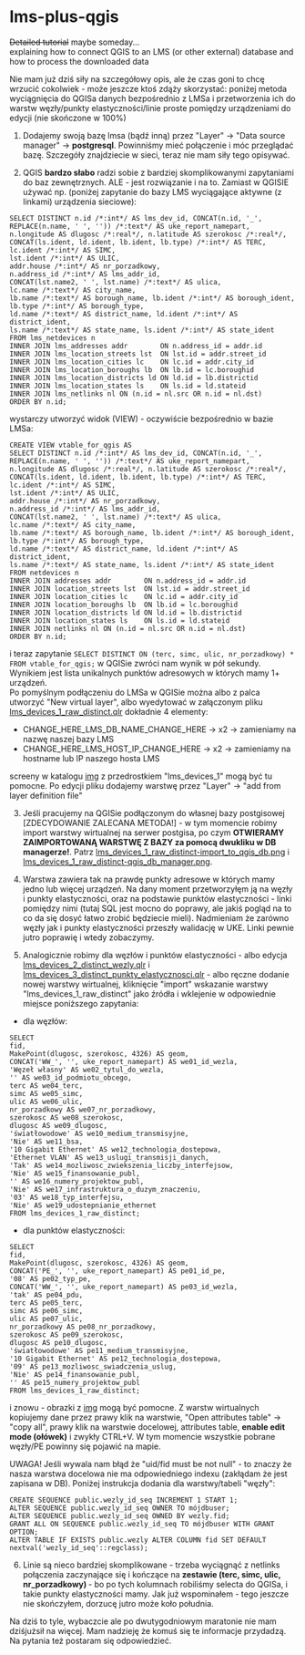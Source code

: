 # lms-plus-qgis
<s>Detailed tutorial</s> maybe someday...  
explaining how to connect QGIS to an LMS (or other external) database and how to process the downloaded data

Nie mam już dziś siły na szczegółowy opis, ale że czas goni to chcę wrzucić cokolwiek - może jeszcze ktoś zdąży skorzystać: poniżej metoda wyciągnięcia do QGISa danych bezpośrednio z LMSa i przetworzenia ich do warstw węzły/punkty elastyczności/linie proste pomiędzy urządzeniami do edycji (nie skończone w 100%)

1. Dodajemy swoją bazę lmsa (bądź inną) przez "Layer" -> "Data source manager" -> <b>postgresql</b>. Powinniśmy mieć połączenie i móc przeglądać bazę. Szczegóły znajdziecie w sieci, teraz nie mam siły tego opisywać.

2. QGIS <b>bardzo słabo</b> radzi sobie z bardziej skomplikowanymi zapytaniami do baz zewnętrznych. ALE - jest rozwiązanie i na to. Zamiast w QGISIE używać np. (poniżej zapytanie do bazy LMS wyciągające aktywne (z linkami) urządzenia sieciowe):

```
SELECT DISTINCT n.id /*:int*/ AS lms_dev_id, CONCAT(n.id, '_', REPLACE(n.name, ' ', '')) /*:text*/ AS uke_report_namepart, n.longitude AS dlugosc /*:real*/, n.latitude AS szerokosc /*:real*/,
CONCAT(ls.ident, ld.ident, lb.ident, lb.type) /*:int*/ AS TERC,
lc.ident /*:int*/ AS SIMC,
lst.ident /*:int*/ AS ULIC,
addr.house /*:int*/ AS nr_porzadkowy,
n.address_id /*:int*/ AS lms_addr_id,
CONCAT(lst.name2, ' ', lst.name) /*:text*/ AS ulica,
lc.name /*:text*/ AS city_name,
lb.name /*:text*/ AS borough_name, lb.ident /*:int*/ AS borough_ident, lb.type /*:int*/ AS borough_type,
ld.name /*:text*/ AS district_name, ld.ident /*:int*/ AS district_ident,
ls.name /*:text*/ AS state_name, ls.ident /*:int*/ AS state_ident
FROM lms_netdevices n
INNER JOIN lms_addresses addr        ON n.address_id = addr.id
INNER JOIN lms_location_streets lst  ON lst.id = addr.street_id
INNER JOIN lms_location_cities lc    ON lc.id = addr.city_id
INNER JOIN lms_location_boroughs lb  ON lb.id = lc.boroughid
INNER JOIN lms_location_districts ld ON ld.id = lb.districtid
INNER JOIN lms_location_states ls    ON ls.id = ld.stateid
INNER JOIN lms_netlinks nl ON (n.id = nl.src OR n.id = nl.dst)
ORDER BY n.id;
```
wystarczy utworzyć widok (VIEW) - oczywiście bezpośrednio w bazie LMSa:
```
CREATE VIEW vtable_for_qgis AS
SELECT DISTINCT n.id /*:int*/ AS lms_dev_id, CONCAT(n.id, '_', REPLACE(n.name, ' ', '')) /*:text*/ AS uke_report_namepart, n.longitude AS dlugosc /*:real*/, n.latitude AS szerokosc /*:real*/,
CONCAT(ls.ident, ld.ident, lb.ident, lb.type) /*:int*/ AS TERC,
lc.ident /*:int*/ AS SIMC,
lst.ident /*:int*/ AS ULIC,
addr.house /*:int*/ AS nr_porzadkowy,
n.address_id /*:int*/ AS lms_addr_id,
CONCAT(lst.name2, ' ', lst.name) /*:text*/ AS ulica,
lc.name /*:text*/ AS city_name,
lb.name /*:text*/ AS borough_name, lb.ident /*:int*/ AS borough_ident, lb.type /*:int*/ AS borough_type,
ld.name /*:text*/ AS district_name, ld.ident /*:int*/ AS district_ident,
ls.name /*:text*/ AS state_name, ls.ident /*:int*/ AS state_ident
FROM netdevices n
INNER JOIN addresses addr        ON n.address_id = addr.id
INNER JOIN location_streets lst  ON lst.id = addr.street_id
INNER JOIN location_cities lc    ON lc.id = addr.city_id
INNER JOIN location_boroughs lb  ON lb.id = lc.boroughid
INNER JOIN location_districts ld ON ld.id = lb.districtid
INNER JOIN location_states ls    ON ls.id = ld.stateid
INNER JOIN netlinks nl ON (n.id = nl.src OR n.id = nl.dst)
ORDER BY n.id;
```
  
i teraz zapytanie ```SELECT DISTINCT ON (terc, simc, ulic, nr_porzadkowy) * FROM vtable_for_qgis;``` w QGISie zwróci nam wynik w pół sekundy. Wynikiem jest lista unikalnych punktów adresowych w których mamy 1+ urządzeń.   
Po pomyślnym podłączeniu do LMSa w QGISie można albo z palca utworzyć "New virtual layer", albo wyedytować w załączonym pliku [lms_devices_1_raw_distinct.qlr](./virtual_layers/lms_devices_1_raw_distinct.qlr) dokładnie 4 elementy:
* CHANGE_HERE_LMS_DB_NAME_CHANGE_HERE -> x2 -> zamieniamy na nazwę naszej bazy LMS  
* CHANGE_HERE_LMS_HOST_IP_CHANGE_HERE -> x2 -> zamieniamy na hostname lub IP naszego hosta LMS   

screeny w katalogu [img](./img) z przedrostkiem "lms_devices_1" mogą być tu pomocne. Po edycji pliku dodajemy warstwę przez "Layer" -> "add from layer definition file"

3. Jeśli pracujemy na QGISie podłączonym do własnej bazy postgisowej [ZDECYDOWANIE ZALECANA METODA!] - w tym momencie robimy import warstwy wirtualnej na serwer postgisa, po czym <b>OTWIERAMY ZAIMPORTOWANĄ WARSTWĘ Z BAZY za pomocą dwukliku w DB managerze!</b>. Patrz [lms_devices_1_raw_distinct-import_to_qgis_db.png](./img/lms_devices_1_raw_distinct-import_to_qgis_db.png) i [lms_devices_1_raw_distinct-qgis_db_manager.png](./img/lms_devices_1_raw_distinct-qgis_db_manager.png).

4. Warstwa zawiera tak na prawdę punkty adresowe w których mamy jedno lub więcej urządzeń. Na dany moment przetworzyłęm ją na węzły i punkty elastyczności, oraz na podstawie punktów elastyczności - linki pomiędzy nimi (tutaj SQL jest mocno do poprawy, ale jakiś pogląd na to co da się dosyć łatwo zrobić będziecie mieli). Nadmieniam że zarówno węzły jak i punkty elastyczności przeszły walidację w UKE. Linki pewnie jutro poprawię i wtedy zobaczymy.

5. Analogicznie robimy dla węzłów i punktów elastyczności - albo edycja [lms_devices_2_distinct_wezly.qlr](./virtual_layers/lms_devices_2_distinct_wezly.qlr) i [lms_devices_3_distinct_punkty_elastycznosci.qlr](./virtual_layers/lms_devices_3_distinct_punkty_elastycznosci.qlr) - albo ręczne dodanie nowej warstwy wirtualnej, kliknięcie "import" wskazanie warstwy "lms_devices_1_raw_distinct" jako źródła i wklejenie w odpowiednie miejsce poniższego zapytania:  
* dla węzłów:  
```
SELECT
fid,
MakePoint(dlugosc, szerokosc, 4326) AS geom,
CONCAT('WW_', '', uke_report_namepart) AS we01_id_wezla,
'Węzeł własny' AS we02_tytul_do_wezla,
'' AS we03_id_podmiotu_obcego,
terc AS we04_terc,
simc AS we05_simc,
ulic AS we06_ulic,
nr_porzadkowy AS we07_nr_porzadkowy,
szerokosc AS we08_szerokosc,
dlugosc AS we09_dlugosc,
'światłowodowe' AS we10_medium_transmisyjne,
'Nie' AS we11_bsa,
'10 Gigabit Ethernet' AS we12_technologia_dostepowa,
'Ethernet VLAN' AS we13_uslugi_transmisji_danych,
'Tak' AS we14_mozliwosc_zwiekszenia_liczby_interfejsow,
'Nie' AS we15_finansowanie_publ,
'' AS we16_numery_projektow_publ,
'Nie' AS we17_infrastruktura_o_duzym_znaczeniu,
'03' AS we18_typ_interfejsu,
'Nie' AS we19_udostepnianie_ethernet
FROM lms_devices_1_raw_distinct;
```

* dla punktów elastyczności:  
```
SELECT
fid,
MakePoint(dlugosc, szerokosc, 4326) AS geom,
CONCAT('PE_', '', uke_report_namepart) AS pe01_id_pe,
'08' AS pe02_typ_pe,
CONCAT('WW_', '', uke_report_namepart) AS pe03_id_wezla,
'tak' AS pe04_pdu,
terc AS pe05_terc,
simc AS pe06_simc,
ulic AS pe07_ulic,
nr_porzadkowy AS pe08_nr_porzadkowy,
szerokosc AS pe09_szerokosc,
dlugosc AS pe10_dlugosc,
'światłowodowe' AS pe11_medium_transmisyjne,
'10 Gigabit Ethernet' AS pe12_technologia_dostepowa,
'09' AS pe13_mozliwosc_swiadczenia_uslug,
'Nie' AS pe14_finansowanie_publ,
'' AS pe15_numery_projektow_publ
FROM lms_devices_1_raw_distinct;
```

i znowu - obrazki z [img](./img) mogą być pomocne. Z warstw wirtualnych kopiujemy dane przez prawy klik na warstwie, "Open attributes table" -> "copy all", prawy klik na warstwie docelowej, attributes table, <b>enable edit mode (ołówek)</b> i zwykły CTRL+V. W tym momencie wszystkie pobrane węzły/PE powinny się pojawić na mapie.  

UWAGA! Jeśli wywala nam błąd że "uid/fid must be not null" - to znaczy że nasza warstwa docelowa nie ma odpowiedniego indexu (zakłądam że jest zapisana w DB). Poniżej instrukcja dodania dla warstwy/tabeli "węzły":
```
CREATE SEQUENCE public.wezly_id_seq INCREMENT 1 START 1;
ALTER SEQUENCE public.wezly_id_seq OWNER TO mójdbuser;
ALTER SEQUENCE public.wezly_id_seq OWNED BY wezly.fid;
GRANT ALL ON SEQUENCE public.wezly_id_seq TO mójdbuser WITH GRANT OPTION;
ALTER TABLE IF EXISTS public.wezly ALTER COLUMN fid SET DEFAULT nextval('wezly_id_seq'::regclass);
```


6. Linie są nieco bardziej skomplikowane - trzeba wyciągnąć z netlinks połączenia zaczynające się i kończące na <b>zestawie (terc, simc, ulic, nr_porzadkowy) </b> - bo po tych kolumnach robiliśmy selecta do QGISa, i takie punkty elastyczności mamy. Jak już wspominałem - tego jeszcze nie skończyłem, dorzucę jutro może koło południa.  

Na dziś to tyle, wybaczcie ale po dwutygodniowym maratonie nie mam dziśjużsił na więcej. Mam nadzieję że komuś się te informacje przydadzą. Na pytania też postaram się odpowiedzieć.


